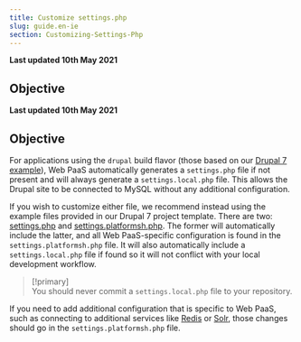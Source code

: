 ```yaml
---
title: Customize settings.php
slug: guide.en-ie
section: Customizing-Settings-Php
---
```


**Last updated 10th May 2021**



## Objective  

**Last updated 10th May 2021**



## Objective  

For applications using the `drupal` build flavor (those based on our [Drupal 7
example](https://github.com/platformsh-templates/drupal7)), Web PaaS automatically generates a `settings.php` file if not present and will always generate a `settings.local.php` file. This allows the Drupal site to be connected to MySQL without any additional configuration.

If you wish to customize either file, we recommend instead using the example files provided in our Drupal 7 project template.  There are two: [settings.php](https://github.com/platformsh-templates/drupal7/blob/master/settings.php) and [settings.platformsh.php](https://github.com/platformsh-templates/drupal7/blob/master/settings.platformsh.php).  The former will automatically include the latter, and all Web PaaS-specific configuration is found in the `settings.platformsh.php` file.  It will also automatically include a `settings.local.php` file if found so it will not conflict with your local development workflow.

> [!primary]  
> You should never commit a `settings.local.php` file to your repository.
> 

If you need to add additional configuration that is specific to Web PaaS, such as connecting to additional services like [Redis](../redis) or [Solr](../apachesolr-module), those changes should go in the `settings.platformsh.php` file.
